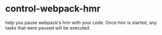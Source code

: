 # control-webpack-hmr
help you pause webpack's hmr with your code. Once hmr is started, any tasks that were paused will be executed.  
